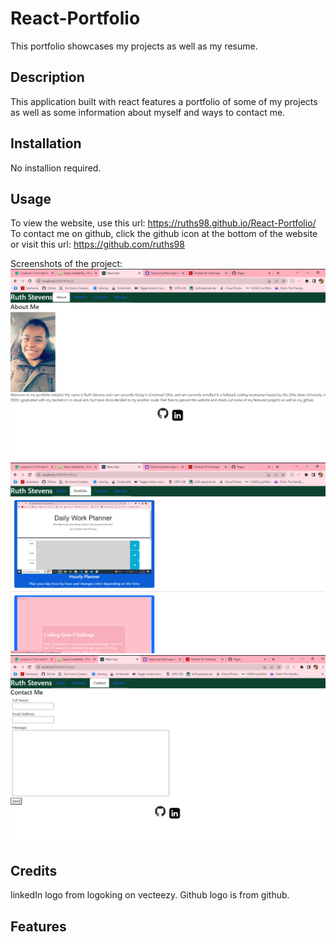 # React-Portfolio
This portfolio showcases my projects as well as my resume.

## Description
This application built with react features a portfolio of some of my projects as well as some information about myself and ways to contact me.

## Installation
No installion required.

## Usage
To view the website, use this url: https://ruths98.github.io/React-Portfolio/
To contact me on github, click the github icon at the bottom of the website or visit this url: https://github.com/ruths98

Screenshots of the project:
![Screenshot of project](./react-portfolio/src/images/react1.png)
![Screenshot of project](./react-portfolio/src/images/react2.png)
![Screenshot of project](./react-portfolio/src/images/react3.png)

## Credits
 linkedIn logo from logoking on vecteezy.
 Github logo is from github.

 ## Features